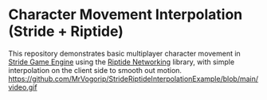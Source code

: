 # Character Movement Interpolation (Stride + Riptide)
This repository demonstrates basic multiplayer character movement in [Stride Game Engine](https://github.com/stride3d/stride) using the [Riptide Networking](https://github.com/RiptideNetworking/Riptide) library, with simple interpolation on the client side to smooth out motion.
https://github.com/MrVogorip/StrideRiptideInterpolationExample/blob/main/video.gif
